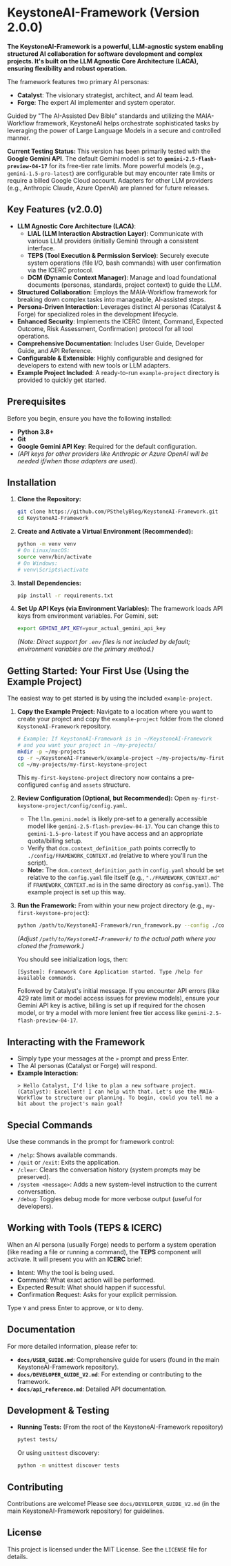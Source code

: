 # KeystoneAI-Framework (Version 2.0.0)

**The KeystoneAI-Framework is a powerful, LLM-agnostic system enabling structured AI collaboration for software development and complex projects. It's built on the LLM Agnostic Core Architecture (LACA), ensuring flexibility and robust operation.**

The framework features two primary AI personas:
*   **Catalyst**: The visionary strategist, architect, and AI team lead.
*   **Forge**: The expert AI implementer and system operator.

Guided by "The AI-Assisted Dev Bible" standards and utilizing the MAIA-Workflow framework, KeystoneAI helps orchestrate sophisticated tasks by leveraging the power of Large Language Models in a secure and controlled manner.

**Current Testing Status:** This version has been primarily tested with the **Google Gemini API**. The default Gemini model is set to **`gemini-2.5-flash-preview-04-17`** for its free-tier rate limits. More powerful models (e.g., `gemini-1.5-pro-latest`) are configurable but may encounter rate limits or require a billed Google Cloud account. Adapters for other LLM providers (e.g., Anthropic Claude, Azure OpenAI) are planned for future releases.

## Key Features (v2.0.0)

*   **LLM Agnostic Core Architecture (LACA)**:
    *   **LIAL (LLM Interaction Abstraction Layer)**: Communicate with various LLM providers (initially Gemini) through a consistent interface.
    *   **TEPS (Tool Execution & Permission Service)**: Securely execute system operations (file I/O, bash commands) with user confirmation via the ICERC protocol.
    *   **DCM (Dynamic Context Manager)**: Manage and load foundational documents (personas, standards, project context) to guide the LLM.
*   **Structured Collaboration**: Employs the MAIA-Workflow framework for breaking down complex tasks into manageable, AI-assisted steps.
*   **Persona-Driven Interaction**: Leverages distinct AI personas (Catalyst & Forge) for specialized roles in the development lifecycle.
*   **Enhanced Security**: Implements the ICERC (Intent, Command, Expected Outcome, Risk Assessment, Confirmation) protocol for all tool operations.
*   **Comprehensive Documentation**: Includes User Guide, Developer Guide, and API Reference.
*   **Configurable & Extensible**: Highly configurable and designed for developers to extend with new tools or LLM adapters.
*   **Example Project Included**: A ready-to-run `example-project` directory is provided to quickly get started.

## Prerequisites

Before you begin, ensure you have the following installed:

*   **Python 3.8+**
*   **Git**
*   **Google Gemini API Key**: Required for the default configuration.
*   *(API keys for other providers like Anthropic or Azure OpenAI will be needed if/when those adapters are used).*

## Installation

1.  **Clone the Repository:**
    ```bash
    git clone https://github.com/PSthelyBlog/KeystoneAI-Framework.git
    cd KeystoneAI-Framework
    ```

2.  **Create and Activate a Virtual Environment (Recommended):**
    ```bash
    python -m venv venv
    # On Linux/macOS:
    source venv/bin/activate
    # On Windows:
    # venv\Scripts\activate
    ```

3.  **Install Dependencies:**
    ```bash
    pip install -r requirements.txt
    ```

4.  **Set Up API Keys (via Environment Variables):**
    The framework loads API keys from environment variables. For Gemini, set:
    ```bash
    export GEMINI_API_KEY=your_actual_gemini_api_key
    ```
    *(Note: Direct support for `.env` files is not included by default; environment variables are the primary method.)*

## Getting Started: Your First Use (Using the Example Project)

The easiest way to get started is by using the included `example-project`.

1.  **Copy the Example Project:**
    Navigate to a location where you want to create your project and copy the `example-project` folder from the cloned `KeystoneAI-Framework` repository.
    ```bash
    # Example: If KeystoneAI-Framework is in ~/KeystoneAI-Framework
    # and you want your project in ~/my-projects/
    mkdir -p ~/my-projects
    cp -r ~/KeystoneAI-Framework/example-project ~/my-projects/my-first-keystone-project
    cd ~/my-projects/my-first-keystone-project
    ```
    This `my-first-keystone-project` directory now contains a pre-configured `config` and `assets` structure.

2.  **Review Configuration (Optional, but Recommended):**
    Open `my-first-keystone-project/config/config.yaml`.
    *   The `llm.gemini.model` is likely pre-set to a generally accessible model like `gemini-2.5-flash-preview-04-17`. You can change this to `gemini-1.5-pro-latest` if you have access and an appropriate quota/billing setup.
    *   Verify that `dcm.context_definition_path` points correctly to `./config/FRAMEWORK_CONTEXT.md` (relative to where you'll run the script).
    *   **Note:** The `dcm.context_definition_path` in `config.yaml` should be set relative to the `config.yaml` file itself (e.g., `"./FRAMEWORK_CONTEXT.md"` if `FRAMEWORK_CONTEXT.md` is in the same directory as `config.yaml`). The example project is set up this way.

3.  **Run the Framework:**
    From within your new project directory (e.g., `my-first-keystone-project`):
    ```bash
    python /path/to/KeystoneAI-Framework/run_framework.py --config ./config/config.yaml
    ```
    *(Adjust `/path/to/KeystoneAI-Framework/` to the actual path where you cloned the framework.)*

    You should see initialization logs, then:
    ```
    [System]: Framework Core Application started. Type /help for available commands.
    ```
    Followed by Catalyst's initial message. If you encounter API errors (like 429 rate limit or model access issues for preview models), ensure your Gemini API key is active, billing is set up if required for the chosen model, or try a model with more lenient free tier access like `gemini-2.5-flash-preview-04-17`.

## Interacting with the Framework

*   Simply type your messages at the `>` prompt and press Enter.
*   The AI personas (Catalyst or Forge) will respond.
*   **Example Interaction:**
    ```
    > Hello Catalyst, I'd like to plan a new software project.
    (Catalyst): Excellent! I can help with that. Let's use the MAIA-Workflow to structure our planning. To begin, could you tell me a bit about the project's main goal?
    ```

## Special Commands

Use these commands in the prompt for framework control:

*   `/help`: Shows available commands.
*   `/quit` or `/exit`: Exits the application.
*   `/clear`: Clears the conversation history (system prompts may be preserved).
*   `/system <message>`: Adds a new system-level instruction to the current conversation.
*   `/debug`: Toggles debug mode for more verbose output (useful for developers).

## Working with Tools (TEPS & ICERC)

When an AI persona (usually Forge) needs to perform a system operation (like reading a file or running a command), the **TEPS** component will activate. It will present you with an **ICERC** brief:

*   **I**ntent: Why the tool is being used.
*   **C**ommand: What exact action will be performed.
*   **E**xpected **R**esult: What should happen if successful.
*   **C**onfirmation **R**equest: Asks for your explicit permission.

Type `Y` and press Enter to approve, or `N` to deny.

## Documentation

For more detailed information, please refer to:

*   **`docs/USER_GUIDE.md`**: Comprehensive guide for users (found in the main KeystoneAI-Framework repository).
*   **`docs/DEVELOPER_GUIDE_V2.md`**: For extending or contributing to the framework.
*   **`docs/api_reference.md`**: Detailed API documentation.

## Development & Testing

*   **Running Tests:** (From the root of the KeystoneAI-Framework repository)
    ```bash
    pytest tests/
    ```
    Or using `unittest` discovery:
    ```bash
    python -m unittest discover tests
    ```

## Contributing

Contributions are welcome! Please see `docs/DEVELOPER_GUIDE_V2.md` (in the main KeystoneAI-Framework repository) for guidelines.

## License

This project is licensed under the MIT License. See the `LICENSE` file for details.
